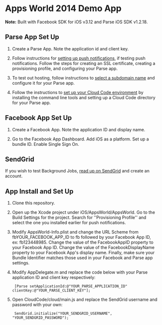 # Apps World 2014 Demo App

**Note:** Built with Facebook SDK for iOS v3.12 and Parse iOS SDK v1.2.18.

## Parse App Set Up

1. Create a Parse App. Note the application id and client key.

1. Follow instructions for [setting up push notifications](https://www.parse.com/tutorials/ios-push-notifications), if testing push notifications. Follow the steps for creating an SSL certificate, creating a provisioning profile, and configuring your Parse app.

1. To test out hosting, follow instructions to [select a subdomain name](https://www.parse.com/docs/hosting_guide#started-hostname) and configure it for your Parse app.

1. Follow the instructions to [set up your Cloud Code environment](https://www.parse.com/docs/cloud_code_guide#started) by installing the command line tools and setting up a Cloud Code directory for your Parse app.

## Facebook App Set Up

1. Create a Facebook App. Note the application ID and display name.

1. Go to the Facebook App Dashboard. Add iOS as a platform. Set up a bundle ID. Enable Single Sign On.

## SendGrid

If you wish to test Background Jobs, [read up on SendGrid](https://www.parse.com/docs/cloud_modules_guide#sendgrid) and create an account.

## App Install and Set Up

1. Clone this repository.

1. Open up the Xcode project under iOS/AppsWorld/AppsWorld. Go to the Build Settings for the project. Search for ''Provisioning Profile'' and select the one you installed earlier for push notifications.

1. Modify AppsWorld-Info.plist and change the URL Scheme from fbYOUR_FACEBOOK_APP_ID to fb followed by your Facebook App ID, ex: fb123448985. Change the value of the FacebookAppID property to your Facebook App ID. Change the value of the FacebookDisplayName property to your Facebook App's display name. Finally, make sure your Bundle Identifier matches those used in your Facebook and Parse app settings.

1. Modify AppDelegate.m and replace the code below with your Parse application ID and client key respectively:

        [Parse setApplicationId:@"YOUR_PARSE_APPLICATION_ID" clientKey:@"YOUR_PARSE_CLIENT_KEY"];

1. Open CloudCode/cloud/main.js and replace the SendGrid username and password with your own:

        SendGrid.initialize("YOUR_SENDGRID_USERNAME", "YOUR_SENDGRID_PASSWORD");
